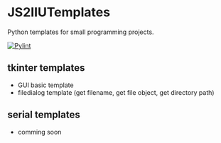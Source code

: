 # JS2IIUTemplates
Python templates for small programming projects.

[![Pylint](https://github.com/JS2IIU-MH/JS2IIUTemplates/actions/workflows/pylint.yml/badge.svg)](https://github.com/JS2IIU-MH/JS2IIUTemplates/actions/workflows/pylint.yml)

## tkinter templates

- GUI basic template
- filedialog template (get filename, get file object, get directory path)

## serial templates

- comming soon

